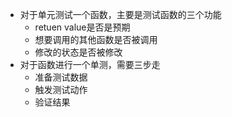 + 对于单元测试一个函数，主要是测试函数的三个功能
  + retuen value是否是预期
  + 想要调用的其他函数是否被调用
  + 修改的状态是否被修改
+ 对于函数进行一个单测，需要三步走
  + 准备测试数据
  + 触发测试动作
  + 验证结果